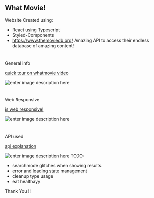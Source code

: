 ## **What Movie!**

Website Created using:

- React using Typescript
- Styled-Components
- https://www.themoviedb.org/ Amazing API to access their endless
  database of amazing content!

#

General info

[quick tour on whatmovie video](https://youtu.be/H6Ff0-ZlMGE)

![enter image description here](https://i.ytimg.com/vi/H6Ff0-ZlMGE/hqdefault.jpg?sqp=-oaymwEbCKgBEF5IVfKriqkDDggBFQAAiEIYAXABwAEG&rs=AOn4CLBNcsT81pGOJ3GZMLk0PwZxz0tqJQ)

#

Web Responsive

[is web responsive!](https://youtu.be/B803m_5NNRc)

![enter image description here](https://i.ytimg.com/vi/B803m_5NNRc/hqdefault.jpg?sqp=-oaymwEbCKgBEF5IVfKriqkDDggBFQAAiEIYAXABwAEG&rs=AOn4CLDtyCFhWMTC0I0yjJXGgY_sH0aK8g)

#

API used

[api explanation](https://youtu.be/StWpTL_VDos)

![enter image description here](https://i.ytimg.com/vi/StWpTL_VDos/hqdefault.jpg?sqp=-oaymwEbCKgBEF5IVfKriqkDDggBFQAAiEIYAXABwAEG&rs=AOn4CLC2xSLVD94AbemDfB1ZzLoG16y0bg
)
TODO:

- searchmode glitches when showing results.
- error and loading state management
- cleanup type usage
- eat healthayy

Thank You !!
